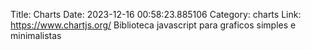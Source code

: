 Title: Charts
Date: 2023-12-16 00:58:23.885106
Category: charts
Link: https://www.chartjs.org/
Biblioteca javascript para graficos simples e minimalistas

